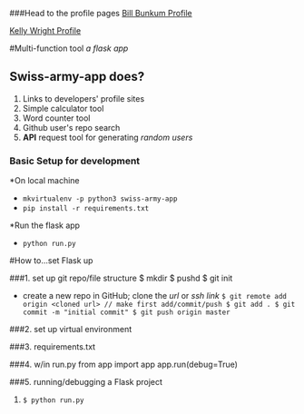 ###Head to the profile pages
[Bill Bunkum Profile](https://billbunkum.github.io/ "Bill Bunkum main")

[Kelly Wright Profile](http://www.kellyinnovation.com/ "Kelly Wright main")

#Multi-function tool
*a flask app*

## Swiss-army-app does?
1. Links to developers' profile sites
2. Simple calculator tool
3. Word counter tool
4. Github user's repo search
5. **API** request tool for generating *random users*

### Basic Setup for development
*On local machine
+ `mkvirtualenv -p python3 swiss-army-app`
+ `pip install -r requirements.txt`

*Run the flask app
+ `python run.py`


#How to...set Flask  up

###1. set up git repo/file structure
    $ mkdir <project name>
    $ pushd <project name> 
    $ git init

+ create a new repo in GitHub; clone the *url* or *ssh link*
    `$ git remote add origin <cloned url>
    // make first add/commit/push
    $ git add .
    $ git commit -m "initial commit"
    $ git push origin master`

###2. set up virtual environment


###3. requirements.txt


###4. w/in run.py
    from app import app
    app.run(debug=True)

###5. running/debugging a Flask project

1. `$ python run.py`

